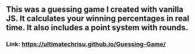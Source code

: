 ## This was a guessing game I created with vanilla JS. It calculates your winning percentages in real time. It also includes a point system with rounds.
### Link: https://ultimatechrisu.github.io/Guessing-Game/
